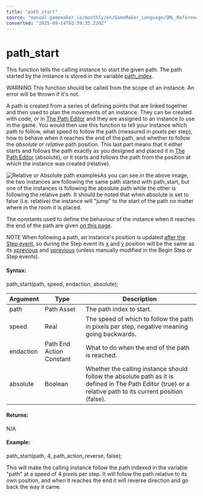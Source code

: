 ```yaml
---
title: "path_start"
source: "manual.gamemaker.io/monthly/en/GameMaker_Language/GML_Reference/Asset_Management/Paths/path_start.htm"
converted: "2025-09-14T03:59:35.220Z"
---
```


# path\_start

This function tells the calling instance to start the given path. The path started by the instance is stored in the variable [path\_index](Path_Variables/path_index.md).

WARNING This function should be called from the scope of an instance. An error will be thrown if it's not.

A path is created from a series of defining points that are linked together and then used to plan the movements of an instance. They can be created with code, _or_ in [The Path Editor](../../../../The_Asset_Editors/Paths.md) and they are assigned to an instance to use in the game. You would then use this function to tell your instance which path to follow, what speed to follow the path (measured in pixels per step), how to behave when it reaches the end of the path, and whether to follow the _absolute_ or _relative_ path position. This last part means that it either starts and follows the path exactly as you designed and placed it in [The Path Editor](../../../../The_Asset_Editors/Paths.md) (absolute), or it starts and follows the path from the position at which the instance was created (relative).

![Relative or Absolute path examples](../../../../assets/Images/Scripting_Reference/GML/Reference/Paths/path_relative_image.png)As you can see in the above image, the two instances are following the same path started with path\_start, but one of the instances is following the absolute path while the other is following the relative path. It should be noted that when absolute is set to false (i.e. relative) the instance will "jump" to the start of the path no matter where in the room it is placed.

The constants used to define the behaviour of the instance when it reaches the end of the path are given [on this page](Path_Variables/path_endaction.md).

NOTE When following a path, an instance's position is updated [after the Step event](../../../../The_Asset_Editors/Object_Properties/Event_Order.md), so during the Step event its [x](../Instances/Instance_Variables/x.md) and [y](../Instances/Instance_Variables/y.md) position will be the same as its [xprevious](../Instances/Instance_Variables/xprevious.md) and [yprevious](../Instances/Instance_Variables/yprevious.md) (unless manually modified in the Begin Step or Step events).

#### Syntax:

path\_start(path, speed, endaction, absolute);

| Argument | Type | Description |
| --- | --- | --- |
| path | Path Asset | The path index to start. |
| speed | Real | The speed of which to follow the path in pixels per step, negative meaning going backwards. |
| endaction | Path End Action Constant | What to do when the end of the path is reached. |
| absolute | Boolean | Whether the calling instance should follow the absolute path as it is defined in The Path Editor (true) or a relative path to its current position (false). |

#### Returns:

N/A

#### Example:

path\_start(path, 4, path\_action\_reverse, false);

This will make the calling instance follow the path indexed in the variable "path" at a speed of 4 pixels per step. It will follow the path relative to its own position, and when it reaches the end it will reverse direction and go back the way it came.